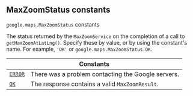 
<h2 id="MaxZoomStatus">MaxZoomStatus constants</h2>
<p>
<code><span itemprop="path">google.maps</span>.<span itemprop="name">MaxZoomStatus</span></code>
constants
</p>
<p>The status returned by the <code>MaxZoomService</code> on the completion of a call to <code>getMaxZoomAtLatLng()</code>. Specify these by value, or by using the constant's name. For example, <code>'OK'</code> or <code>google.maps.MaxZoomStatus.OK</code>.</p>
<div class="devsite-table-wrapper"><table class="constants responsive" summary="MaxZoomStatus constants">
<thead>
<tr><th colspan="2">Constants</th>
</tr></thead>
<tbody>
<tr id="MaxZoomStatus.ERROR">
<td itemprop="property"><code><a class="secret-link" href="#MaxZoomStatus.ERROR"><span>ERROR</span></a></code></td>
<td>There was a problem contacting the Google servers.</td>
</tr>
<tr id="MaxZoomStatus.OK">
<td itemprop="property"><code><a class="secret-link" href="#MaxZoomStatus.OK"><span>OK</span></a></code></td>
<td>The response contains a valid <code><span>MaxZoomResult</span></code>.</td>
</tr>
</tbody>
</table></div>
